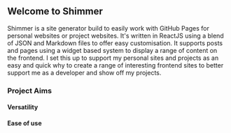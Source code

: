 ## Welcome to Shimmer

Shimmer is a site generator build to easily work with GitHub Pages for personal websites or project websites. It's
written in ReactJS using a blend of JSON and Markdown files to offer easy customisation. It supports posts and pages using
a widget based system to display a range of content on the frontend. I set this up to support my personal sites and projects
as an easy and quick why to create a range of interesting frontend sites to better support me as a developer and show off
my projects.

### Project Aims

#### Versatility
#### Ease of use